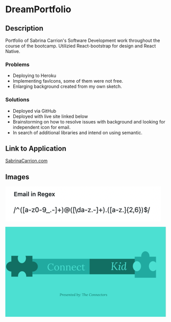 # DreamPortfolio

## Description

Portfolio of Sabrina Carrion's Software Development work throughout the course of the bootcamp.
Utilizied React-bootstrap for design and React Native.

### Problems

- Deploying to Heroku
- Implementing favIcons, some of them were not free.
- Enlarging background created from my own sketch.

### Solutions

- Deployed via GitHub
- Deployed with live site linked below
- Brainstorming on how to resolve issues with background and looking for independent icon for email.
- In search of additional libraries and intend on using semantic.

## Link to Application

[SabrinaCarrion.com](https://www.sabrinacarrion.com)

## Images

![AboutME](./src//assets/images/regex.png)

![projectConnectKid](./src/assets/images/connectKid.png)
